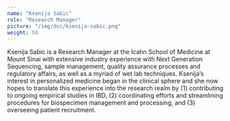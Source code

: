 ```yaml
---
name: "Ksenija Sabic"
role: "Research Manager"
picture: "/img/dcc/ksenija-sabic.png"
weight: 50
---
```


Ksenija Sabic is a Research Manager at the Icahn School of Medicine at Mount
Sinai with extensive industry experience with Next Generation Sequencing,
sample management, quality assurance processes and regulatory affairs, as well
as a myriad of wet lab techniques. Ksenija’s interest in personalized medicine
began in the clinical sphere and she now hopes to translate this experience
into the research realm by (1) contributing to ongoing empirical studies in
IBD, (2) coordinating efforts and streamlining procedures for biospecimen
management and processing, and (3) overseeing patient recruitment.
